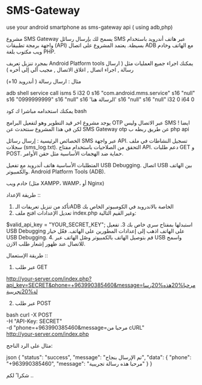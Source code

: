 # SMS-Gateway
use your android smartphone as sms-gateway api ( using adb,php)

مشروع SMS Gateway يسمح لك بإرسال رسائل SMS عبر هاتف أندرويد باستخدام واجهة برمجة تطبيقات (API) بسيطة. يعتمد المشروع على اتصال ADB مع الهاتف وخادم ويب مكتوب بلغة PHP.

بمجرد تنزيل تعريف Android Platform tools يمكنك اجراء جميع العمليات مثل ( ارسال رسالة , اجراء اتصال , اغلاق الاتصال , مجيب آلي إلى أخره )

مثال : ارسال رسالة ( أندرويد 10+)


adb shell service call isms 5 i32 0 s16 "com.android.mms.service" s16 "null" s16 "0999999999" s16 "null" s16 'الرسالة هنا' s16 "null" s16 "null" i32 0 i64 0


يمكنك استخدامه مباشرا ك كود bash

يوجد مشروع اخر قيد التطوير وهو لتفعيل البرامج OTP عبر الاتصال وليس SMS ايضا !
 لكن في هذا المشروع سنتحدث عن SMS Gateway otp عن طريق ربطه ب php api

 الخصائص الرئيسية :
إرسال رسائل SMS عبر واجهة API.
تسجيل النشاطات في ملف سجلات (sms_log.txt).
التحقق من الصلاحيات باستخدام مفتاح API.
دعم طلبات GET و POST.
حماية ضد الهجمات الأساسية مثل حقن الأوامر.

المتطلبات الأساسية
هاتف أندرويد مع تفعيل USB Debugging.
اتصال USB بين الهاتف والكمبيوتر.
Android Platform Tools (ADB).

خادم ويب (مثل XAMPP، WAMP، أو Nginx)

طريقة الإعداد ::
1. تأكد من تنزيل تعريفات الـADB الخاصة بالاندرويد في الكومبيوتر الخاص بك
2. تعديل الإعدادات
افتح ملف index.php وغير القيم التالية:

$valid_api_key = "YOUR_SECRET_KEY"; 
 استبدلها بمفتاح سري خاص بك
 3. تفعيل USB Debugging على الهاتف
اذهب إلى إعدادات المطورين على الهاتف.
فعّل خيار USB Debugging.
4. قم بتوصيل الهاتف بالكمبيوتر
وصّل الهاتف عبر USB واسمح للاتصال عند ظهور إشعار طلب الازن.


طريقة الإستعمال ::



1. عبر طلب GET

http://your-server.com/index.php?api_key=SECRET&phone=+963990385460&message=مرحبا%20هذه%20رسالة%20تجريبية

2. عبر طلب POST

bash
curl -X POST \
  -H "API-Key: SECRET" \
  -d "phone=+963990385460&message=مرحبا من cURL" \
  http://your-server.com/index.php
  
مثال على الرد الناجح:

json
{
    "status": "success",
    "message": "تم الإرسال بنجاح",
    "data": {
        "phone": "+963990385460",
        "message": "مرحبا هذه رسالة تجريبية"
    }
}

شكرا ً لكم ..
